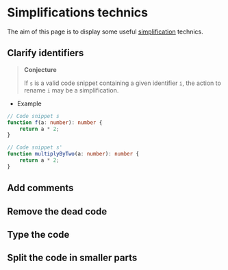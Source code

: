 # Simplifications technics

The aim of this page is to display some useful [simplification](understanding.md#simplifications) technics.


## Clarify identifiers

> **Conjecture**
> 
> If `s` is a valid code snippet containing a given identifier `i`, the action to rename `i` may be a simplification. 

* Example

```ts
// Code snippet s
function f(a: number): number {
	return a * 2;
}

// Code snippet s'
function multiplyByTwo(a: number): number {
	return a * 2;
}
```

## Add comments

## Remove the dead code

## Type the code

## Split the code in smaller parts

